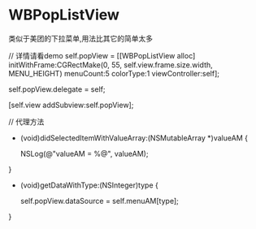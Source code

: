 # WBPopListView
类似于美团的下拉菜单,用法比其它的简单太多

// 详情请看demo
self.popView = [[WBPopListView alloc] initWithFrame:CGRectMake(0, 55, self.view.frame.size.width, MENU_HEIGHT) menuCount:5 colorType:1 viewController:self];

self.popView.delegate = self;

[self.view addSubview:self.popView];


// 代理方法
- (void)didSelectedItemWithValueArray:(NSMutableArray *)valueAM {

    NSLog(@"valueAM = %@", valueAM);

}

- (void)getDataWithType:(NSInteger)type {

    self.popView.dataSource = self.menuAM[type];

}

